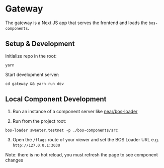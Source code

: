 # Gateway

The gateway is a Next JS app that serves the frontend and loads the `bos-components`.

## Setup & Development

Initialize repo in the root:

```
yarn
```

Start development server:

```
cd gateway && yarn run dev
```

## Local Component Development

1. Run an instance of a component server like [near/bos-loader](https://github.com/near/bos-loader)

2. Run from the project root:

```
bos-loader sweeter.testnet -p ./bos-components/src
```

3. Open the `/flags` route of your viewer and set the BOS Loader URL e.g. `http://127.0.0.1:3030`

Note: there is no hot reload, you must refresh the page to see component changes
